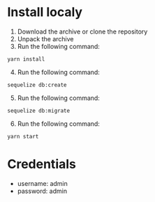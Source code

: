 # Install localy

1. Download the archive or clone the repository
2. Unpack the archive
3. Run the following command:

```
yarn install
```
4. Run the following command:

```
sequelize db:create
```
5. Run the following command:

```
sequelize db:migrate
```
6. Run the following command:

```
yarn start
```
# Credentials

* username: admin
* password: admin